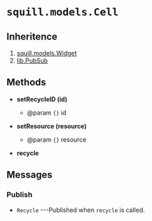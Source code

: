 # `squill.models.Cell`

## Inheritence

1. [squill.models.Widget](./widget.html)
2. [lib.PubSub](../../lib/pubsub.html)

## Methods

* __setRecycleID (id)__
	* @param `{}` id

* __setResource (resource)__
	* @param `{}` resource

* __recycle__


## Messages

### Publish

* `Recycle` ---Published when `recycle` is called.

